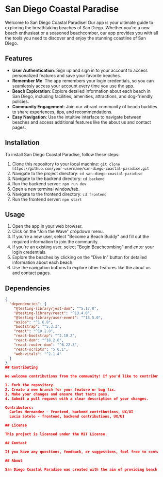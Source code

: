 # San Diego Coastal Paradise

Welcome to San Diego Coastal Paradise! Our app is your ultimate guide to exploring the breathtaking beaches of San Diego. Whether you're a new beach enthusiast or a seasoned beachcomber, our app provides you with all the tools you need to discover and enjoy the stunning coastline of San Diego.

## Features

- **User Authentication**: Sign up and sign in to your account to access personalized features and save your favorite beaches.
- **Remember Me**: The app remembers your login credentials, so you can seamlessly access your account every time you use the app.
- **Beach Exploration**: Explore detailed information about each beach in San Diego, including facilities, amenities, attractions, and dog-friendly policies.
- **Community Engagement**: Join our vibrant community of beach buddies to share experiences, tips, and recommendations.
- **Easy Navigation**: Use the intuitive interface to navigate between beaches and access additional features like the about us and contact pages.

## Installation

To install San Diego Coastal Paradise, follow these steps:

1. Clone this repository to your local machine: `git clone https://github.com/your-username/san-diego-coastal-paradise.git`
2. Navigate to the project directory: `cd san-diego-coastal-paradise`
3. Navigate to the backend directory: `cd backend`
4. Run the backend server: `npm run dev`
5. Open a new terminal window/tab.
6. Navigate to the frontend directory: `cd frontend`
7. Run the frontend server: `npm start`

## Usage

1. Open the app in your web browser.
2. Click on the "Join the Wave" dropdown menu.
3. If you're a new user, select "Become a Beach Buddy" and fill out the required information to join the community.
4. If you're an existing user, select "Begin Beachcombing" and enter your login credentials.
5. Explore the beaches by clicking on the "Dive In" button for detailed information about each beach.
6. Use the navigation buttons to explore other features like the about us and contact pages.

## Dependencies

```json
{
  "dependencies": {
    "@testing-library/jest-dom": "^5.17.0",
    "@testing-library/react": "^13.4.0",
    "@testing-library/user-event": "^13.5.0",
    "axios": "^1.6.8",
    "bootstrap": "^5.3.3",
    "react": "^18.2.0",
    "react-bootstrap": "^2.10.2",
    "react-dom": "^18.2.0",
    "react-router-dom": "^6.22.3",
    "react-scripts": "5.0.1",
    "web-vitals": "^2.1.4"
  }
}
## Contributing

We welcome contributions from the community! If you'd like to contribute to San Diego Coastal Paradise, please follow these guidelines:

1. Fork the repository.
2. Create a new branch for your feature or bug fix.
3. Make your changes and ensure that tests pass.
4. Submit a pull request with a clear description of your changes.

Contributors:
  Carlos Hernandez - frontend, backend contributions, UX/UI
  Lucia Sotelo - frontend, backend contributions, UX/UI

## License

This project is licensed under the MIT License.

## Contact

If you have any questions, feedback, or suggestions, feel free to contact us at [info@sdcoastalparadise.com](mailto:info@sdcoastalparadise.com).

## About

San Diego Coastal Paradise was created with the aim of providing beach enthusiasts with a comprehensive guide to the stunning beaches of San Diego. Our goal is to make it easy for both locals and visitors to discover, explore, and enjoy the beauty of San Diego's coastline.



